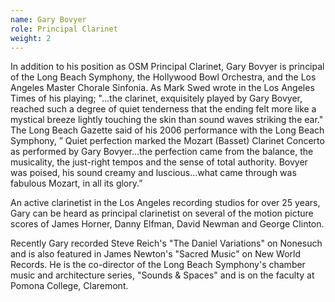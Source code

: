 ```yaml
---
name: Gary Bovyer
role: Principal Clarinet
weight: 2
---
```


In addition to his position as OSM Principal Clarinet, Gary Bovyer is principal of the Long Beach Symphony, the Hollywood Bowl Orchestra, and the Los Angeles Master Chorale Sinfonia. As Mark Swed wrote in the Los Angeles Times of his playing; "...the clarinet, exquisitely played by Gary Bovyer, reached such a degree of quiet tenderness that the ending felt more like a mystical breeze lightly touching the skin than sound waves striking the ear." The Long Beach Gazette said of his 2006 performance with the Long Beach Symphony, ” Quiet perfection marked the Mozart (Basset) Clarinet Concerto as performed by Gary Bovyer…the perfection came from the balance, the musicality, the just-right tempos and the sense of total authority. Bovyer was poised, his sound creamy and luscious…what came through was fabulous Mozart, in all its glory.”

An active clarinetist in the Los Angeles recording studios for over 25 years, Gary can be heard as principal clarinetist on several of the motion picture scores of James Horner, Danny Elfman, David Newman and George Clinton.

Recently Gary recorded Steve Reich's "The Daniel Variations" on Nonesuch and is also featured in James Newton's "Sacred Music" on New World Records. He is the co-director of the Long Beach Symphony's chamber music and architecture series, "Sounds & Spaces" and is on the faculty at Pomona College, Claremont.
